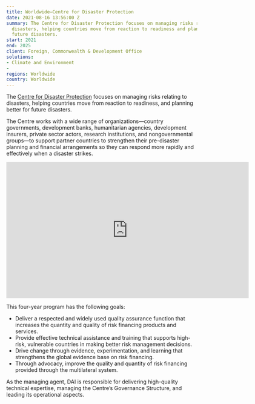 ```yaml
---
title: Worldwide—Centre for Disaster Protection
date: 2021-08-16 13:56:00 Z
summary: The Centre for Disaster Protection focuses on managing risks relating to
  disasters, helping countries move from reaction to readiness and plan better for
  future disasters.
start: 2021
end: 2025
client: Foreign, Commonwealth & Development Office
solutions:
- Climate and Environment
- 
regions: Worldwide
country: Worldwide
---
```


The [Centre for Disaster Protection](https://www.disasterprotection.org/) focuses on managing risks relating to disasters, helping countries move from reaction to readiness, and planning better for future disasters.
 
The Centre works with a wide range of organizations—country governments, development banks, humanitarian agencies, development insurers, private sector actors, research institutions, and nongovernmental groups—to support partner countries to strengthen their pre-disaster planning and financial arrangements so they can respond more rapidly and effectively when a disaster strikes. 

<iframe src="https://player.vimeo.com/video/644414093?h=52a6b13567" width="640" height="360" frameborder="0" allow="autoplay; fullscreen; picture-in-picture" allowfullscreen></iframe>
 
This four-year program has the following goals: 

* Deliver a respected and widely used quality assurance function that increases the quantity and quality of risk financing products and services. 
* Provide effective technical assistance and training that supports high-risk, vulnerable countries in making better risk management decisions. 
* Drive change through evidence, experimentation, and learning that strengthens the global evidence base on risk financing. 
* Through advocacy, improve the quality and quantity of risk financing provided through the multilateral system. 

As the managing agent, DAI is responsible for delivering high-quality technical expertise, managing the Centre’s Governance Structure, and leading its operational aspects. 